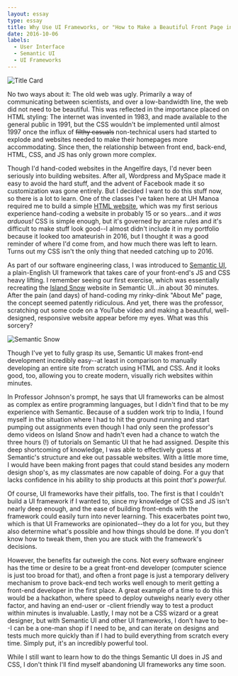```yaml
---
layout: essay
type: essay
title: Why Use UI Frameworks, or "How to Make a Beautiful Front Page in 30 Minutes Flat"
date: 2016-10-06
labels:
  - User Interface
  - Semantic UI
  - UI Frameworks
---
```


![Title Card](https://spyhi.github.io/images/Beautiful-Front-Page-30min.jpg)

No two ways about it: The old web was ugly. Primarily a way of communicating between scientists, and over a low-bandwidth line, the web did not need to be beautiful. This was reflected in the importance placed on HTML styling: The internet was invented in 1983, and made available to the general public in 1991, but the CSS wouldn't be implemented until almost 1997 once the influx of ~~filthy casuals~~ non-technical users had started to explode and websites needed to make their homepages more accommodating. Since then, the relationship between front end, back-end, HTML, CSS, and JS has only grown more complex.

Though I'd hand-coded websites in the Angelfire days, I'd never been seriously into building websites. After all, Wordpress and MySpace made it easy to avoid the hard stuff, and the advent of Facebook made it so customization was gone entirely. But I decided I want to do this stuff now, so there is a lot to learn. One of the classes I've taken here at UH Manoa required me to build a simple [HTML website](http://www2.hawaii.edu/~ew7/me/), which was my first serious experience hand-coding a website in probably 15 or so years...and *it was arduous!* CSS is simple enough, but it's governed by arcane rules and it's difficult to make stuff look good--I almost didn't include it in my portfolio because it looked too amateurish in 2016, but I thought it was a good reminder of where I'd come from, and how much there was left to learn. Turns out my CSS isn't the only thing that needed catching up to 2016.

As part of our software engineering class, I was introduced to [Semantic UI](http://semantic-ui.com/), a plain-English UI framework that takes care of your front-end's JS and CSS heavy lifting. I remember seeing our first exercise, which was essentially recreating the [Island Snow](http://islandsnow.com/) website in Semantic UI...in about 30 minutes. After the pain (and days) of hand-coding my rinky-dink "About Me" page, the concept seemed patently ridiculous. And yet, there was the professor, scratching out some code on a YouTube video and making a beautiful, well-designed, responsive website appear before my eyes. What was this sorcery?

![Semantic Snow](https://spyhi.github.io/images/experience-islandsnow.png)

Though I've yet to fully grasp its use, Semantic UI makes front-end development incredibly easy--at least in comparison to manually developing an entire site from scratch using HTML and CSS. And it looks good, too, allowing you to create modern, visually rich websites within minutes.

In Professor Johnson's prompt, he says that UI frameworks can be almost as complex as entire programming languages, but I didn't find that to be my experience with Semantic. Because of a sudden work trip to India, I found myself in the situation where I had to hit the ground running and start pumping out assignments even though I had only seen the professor's demo videos on Island Snow and hadn't even had a chance to watch the three hours (!) of tutorials on Semantic UI that he had assigned. Despite this deep shortcoming of knowledge, I was able to effectively guess at Semantic's structure and eke out passable websites. With a little more time, I would have been making front pages that could stand besides any modern design shop's, as my classmates are now capable of doing. For a guy that lacks confidence in his ability to ship products at this point *that's powerful.*

Of course, UI frameworks have their pitfalls, too. The first is that I couldn't build a UI framework if I wanted to, since my knowledge of CSS and JS isn't nearly deep enough, and the ease of building front-ends with the framework could easily turn into never learning. This exacerbates point two, which is that UI Frameworks are opinionated--they do a lot for you, but they also determine what's possible and how things should be done. If you don't know how to tweak them, then you are stuck with the framework's decisions.

However, the benefits far outweigh the cons. Not every software engineer has the time or desire to be a great front-end developer (computer science is just too broad for that), and often a front page is just a temporary delivery mechanism to prove back-end tech works well enough to merit getting a front-end developer in the first place. A great example of a time to do this would be a hackathon, where speed to deploy outweighs nearly every other factor, and having an end-user or -client friendly way to test a product within minutes is invaluable. Lastly, I may not be a CSS wizard or a great designer, but with Semantic UI and other UI frameworks, I don't have to be--I can be a one-man shop if I need to be, and can iterate on designs and tests much more quickly than if I had to build everything from scratch every time. Simply put, it's an incredibly powerful tool.

While I still want to learn how to do the things Semantic UI does in JS and CSS, I don't think I'll find myself abandoning UI frameworks any time soon.
